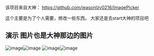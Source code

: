 
该项目来自大神：
https://github.com/jeasonlzy0216/ImagePicker


这个主要是为了个人需要，修改一些东西。 大家还是去start大神的项目吧


## 演示 图片也是大神那边的图片
 ![image](http://7xss53.com2.z0.glb.clouddn.com/imagepicker/demo1.png)![image](http://7xss53.com2.z0.glb.clouddn.com/imagepicker/demo2.gif)
 ![image](http://7xss53.com2.z0.glb.clouddn.com/imagepicker/demo3.gif)![image](http://7xss53.com1.z0.glb.clouddn.com/imagepicker/demo5.gif)
